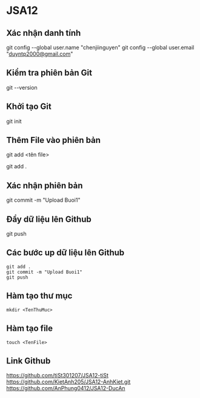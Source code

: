 # JSA12

## Xác nhận danh tính

git config --global user.name "chenjiinguyen"
git config --global user.email "duyntp2000@gmail.com"


## Kiểm tra phiên bản Git

git --version

## Khởi tạo Git

git init

## Thêm File vào phiên bản

git add <tên file>

git add .

## Xác nhận phiên bản

git commit -m "Upload Buoi1"

## Đẩy dữ liệu lên Github

git push

## Các bước up dữ liệu lên Github

```
git add .
git commit -m "Upload Buoi1"
git push
```
## Hàm tạo thư mục
```
mkdir <TenThuMuc>
```

## Hàm tạo file
```
touch <TenFile>
```


## Link Github

https://github.com/tiSt301207/JSA12-tiSt
https://github.com/KietAnh205/JSA12-AnhKiet.git
https://github.com/AnPhung0412/JSA12-DucAn
